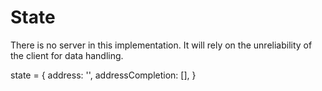 # State

There is no server in this implementation.
It will rely on the unreliability of the client for data handling.

state = {
  address: '',
  addressCompletion: [],
}
